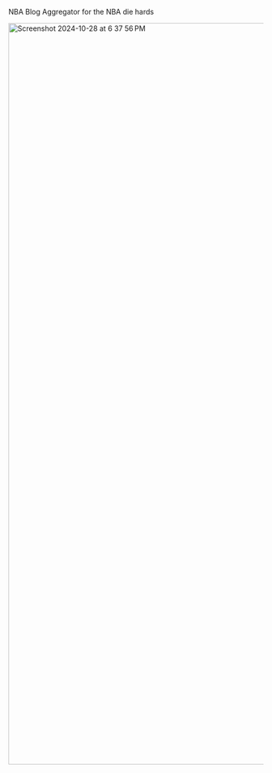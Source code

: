 NBA Blog Aggregator for the NBA die hards

<img width="1461" alt="Screenshot 2024-10-28 at 6 37 56 PM" src="https://github.com/user-attachments/assets/57775e7f-9f45-461e-9e5f-cefe7ef8ac00">

